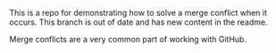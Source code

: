 This is a repo for demonstrating how to solve a merge conflict when it occurs. This branch is out of date and has new content in the readme.

Merge conflicts are a very common part of working with GitHub.